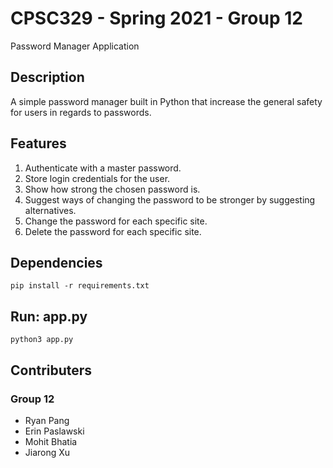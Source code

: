 # CPSC329 - Spring 2021 - Group 12

Password Manager Application

## Description
A simple password manager built in Python that increase the general safety for users in regards to passwords.


## Features
1. Authenticate with a master password.
2. Store login credentials for the user.
3. Show how strong the chosen password is.
4. Suggest ways of changing the password to be stronger by suggesting alternatives.
5. Change the password for each specific site.
6. Delete the password for each specific site.


## Dependencies
```
pip install -r requirements.txt
```

## Run: app.py
```
python3 app.py
```

## Contributers
### Group 12
* Ryan Pang  
* Erin Paslawski  
* Mohit Bhatia  
* Jiarong Xu

